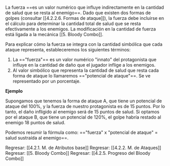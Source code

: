
La fuerza ==es un valor numérico que influye indirectamente en la cantidad de salud que se resta al enemigo==. Dado que existen dos formas de golpes (consultar [[4.2.2.6. Formas de ataque]]), la fuerza debe incluirse en el cálculo para determinar la cantidad total de salud que se resta efectivamente a los enemigos. La modificación en la cantidad de fuerza está ligada a la mecánica [[5. Bloody Combo]].

Para explicar cómo la fuerza se integra con la cantidad simbólica que cada ataque representa, estableceremos los siguientes términos:

1. La =="fuerza"== es un valor numérico "innato" del protagonista que influye en la cantidad de daño que el jugador inflige a los enemigos.
2. Al valor simbólico que representa la cantidad de salud que resta cada forma de ataque lo llamaremos =="potencial de ataque"==. Se ve representado por un porcentaje.

**Ejemplo**

Supongamos que tenemos la forma de ataque A, que tiene un potencial de ataque del 100%, y la fuerza de nuestro protagonista es de 15 puntos. Por lo tanto, el daño infligido al enemigo será de 15 puntos de salud. Si optamos por el ataque B, que tiene un potencial de 120%, el golpe habría restado al enemigo 18 puntos de salud.

Podemos resumir la fórmula como: =="fuerza" x "potencial de ataque" = salud sustraída al enemigo==.


Regresar: [[4.2.1. M. de Atributos base]]
Regresar: [[4.2.2. M. de Ataques]]
Regresar: [[5. Bloody Combo]]
Regresar: [[4.2.5. Progreso del Bloody Combo]]
